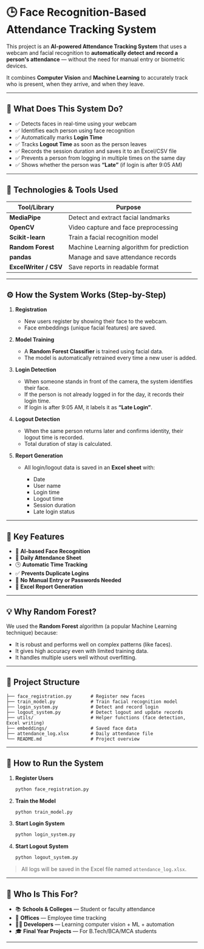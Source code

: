 # 🕒 Face Recognition-Based Attendance Tracking System

This project is an **AI-powered Attendance Tracking System** that uses a webcam and facial recognition to **automatically detect and record a person's attendance** — without the need for manual entry or biometric devices.

It combines **Computer Vision** and **Machine Learning** to accurately track who is present, when they arrive, and when they leave.

---

## 📌 What Does This System Do?

* ✅ Detects faces in real-time using your webcam
* ✅ Identifies each person using face recognition
* ✅ Automatically marks **Login Time**
* ✅ Tracks **Logout Time** as soon as the person leaves
* ✅ Records the session duration and saves it to an Excel/CSV file
* ✅ Prevents a person from logging in multiple times on the same day
* ✅ Shows whether the person was **“Late”** (if login is after 9:05 AM)

---

## 🧠 Technologies & Tools Used

| Tool/Library          | Purpose                                   |
| --------------------- | ----------------------------------------- |
| **MediaPipe**         | Detect and extract facial landmarks       |
| **OpenCV**            | Video capture and face preprocessing      |
| **Scikit-learn**      | Train a facial recognition model          |
| **Random Forest**     | Machine Learning algorithm for prediction |
| **pandas**            | Manage and save attendance records        |
| **ExcelWriter / CSV** | Save reports in readable format           |

---

## ⚙️ How the System Works (Step-by-Step)

1. **Registration**

   * New users register by showing their face to the webcam.
   * Face embeddings (unique facial features) are saved.

2. **Model Training**

   * A **Random Forest Classifier** is trained using facial data.
   * The model is automatically retrained every time a new user is added.

3. **Login Detection**

   * When someone stands in front of the camera, the system identifies their face.
   * If the person is not already logged in for the day, it records their login time.
   * If login is after 9:05 AM, it labels it as **“Late Login”**.

4. **Logout Detection**

   * When the same person returns later and confirms identity, their logout time is recorded.
   * Total duration of stay is calculated.

5. **Report Generation**

   * All login/logout data is saved in an **Excel sheet** with:

     * Date
     * User name
     * Login time
     * Logout time
     * Session duration
     * Late login status

---

## 🎯 Key Features

* 🧠 **AI-based Face Recognition**
* 📅 **Daily Attendance Sheet**
* 🕒 **Automatic Time Tracking**
* ✅ **Prevents Duplicate Logins**
* 🚫 **No Manual Entry or Passwords Needed**
* 📄 **Excel Report Generation**

---

## 💡 Why Random Forest?

We used the **Random Forest** algorithm (a popular Machine Learning technique) because:

* It is robust and performs well on complex patterns (like faces).
* It gives high accuracy even with limited training data.
* It handles multiple users well without overfitting.

---

## 📁 Project Structure

```
├── face_registration.py       # Register new faces
├── train_model.py             # Train facial recognition model
├── login_system.py            # Detect and record login
├── logout_system.py           # Detect logout and update records
├── utils/                     # Helper functions (face detection, Excel writing)
├── embeddings/                # Saved face data
├── attendance_log.xlsx        # Daily attendance file
└── README.md                  # Project overview
```

---

## 🧪 How to Run the System

1. **Register Users**

   ```bash
   python face_registration.py
   ```

2. **Train the Model**

   ```bash
   python train_model.py
   ```

3. **Start Login System**

   ```bash
   python login_system.py
   ```

4. **Start Logout System**

   ```bash
   python logout_system.py
   ```

> All logs will be saved in the Excel file named `attendance_log.xlsx`.

---

## 📌 Who Is This For?

* 📚 **Schools & Colleges** — Student or faculty attendance
* 🏢 **Offices** — Employee time tracking
* 👨‍💻 **Developers** — Learning computer vision + ML + automation
* 🎓 **Final Year Projects** — For B.Tech/BCA/MCA students

---
